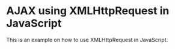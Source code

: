 # AJAX using XMLHttpRequest in JavaScript

This is an example on how to use XMLHttpRequest in JavaScript.